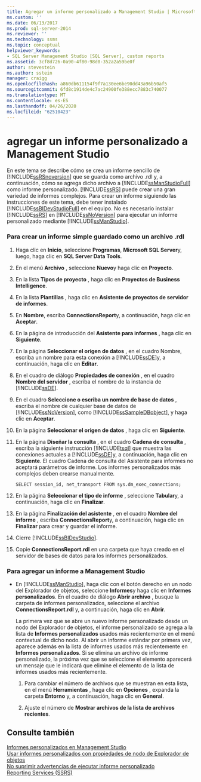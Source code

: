 ```yaml
---
title: Agregar un informe personalizado a Management Studio | Microsoft Docs
ms.custom: ''
ms.date: 06/13/2017
ms.prod: sql-server-2014
ms.reviewer: ''
ms.technology: ssms
ms.topic: conceptual
helpviewer_keywords:
- SQL Server Management Studio [SQL Server], custom reports
ms.assetid: 3cf8d726-0a90-4f80-98d0-352a2a59be0f
author: stevestein
ms.author: sstein
manager: craigg
ms.openlocfilehash: a860db611154f9f7a130ee6be90dd43a96b50af5
ms.sourcegitcommit: 6fd8c1914de4c7ac24900fe388ecc7883c740077
ms.translationtype: MT
ms.contentlocale: es-ES
ms.lasthandoff: 04/26/2020
ms.locfileid: "62510423"
---
```

# <a name="add-a-custom-report-to-management-studio"></a>agregar un informe personalizado a Management Studio
  En este tema se describe cómo se crea un informe sencillo de [!INCLUDE[ssRSnoversion](../../includes/ssrsnoversion-md.md)] que se guarda como archivo .rdl y, a continuación, cómo se agrega dicho archivo a [!INCLUDE[ssManStudioFull](../../includes/ssmanstudiofull-md.md)] como informe personalizado. [!INCLUDE[ssRS](../../includes/ssrs.md)] puede crear una gran variedad de informes complejos. Para crear un informe siguiendo las instrucciones de este tema, debe tener instalado [!INCLUDE[ssBIDevStudioFull](../../includes/ssbidevstudiofull-md.md)] en el equipo. No es necesario instalar [!INCLUDE[ssRS](../../includes/ssrs.md)] en [!INCLUDE[ssNoVersion](../../includes/ssnoversion-md.md)] para ejecutar un informe personalizado mediante [!INCLUDE[ssManStudio](../../includes/ssmanstudio-md.md)].  
  
  
### <a name="to-create-a-simple-report-saved-as-an-rdl-file"></a>Para crear un informe simple guardado como un archivo .rdl  
  
1.  Haga clic en **Inicio**, seleccione **Programas**, **Microsoft SQL Server**y, luego, haga clic en **SQL Server Data Tools**.  
  
2.  En el menú **Archivo** , seleccione **Nuevo**y haga clic en **Proyecto**.  
  
3.  En la lista **Tipos de proyecto** , haga clic en **Proyectos de Business Intelligence**.  
  
4.  En la lista **Plantillas** , haga clic en **Asistente de proyectos de servidor de informes**.  
  
5.  En **Nombre**, escriba **ConnectionsReport**y, a continuación, haga clic en **Aceptar**.  
  
6.  En la página de introducción del **Asistente para informes** , haga clic en **Siguiente**.  
  
7.  En la página **Seleccionar el origen de datos** , en el cuadro Nombre, escriba un nombre para esta conexión a [!INCLUDE[ssDE](../../includes/ssde-md.md)]y, a continuación, haga clic en **Editar**.  
  
8.  En el cuadro de diálogo **Propiedades de conexión** , en el cuadro **Nombre del servidor** , escriba el nombre de la instancia de [!INCLUDE[ssDE](../../includes/ssde-md.md)].  
  
9. En el cuadro **Seleccione o escriba un nombre de base de datos** , escriba el nombre de cualquier base de datos de [!INCLUDE[ssNoVersion](../../includes/ssnoversion-md.md)], como [!INCLUDE[ssSampleDBobject](../../includes/sssampledbobject-md.md)], y haga clic en **Aceptar**.  
  
10. En la página **Seleccionar el origen de datos** , haga clic en **Siguiente**.  
  
11. En la página **Diseñar la consulta** , en el cuadro **Cadena de consulta** , escriba la siguiente instrucción [!INCLUDE[tsql](../../includes/tsql-md.md)] que muestra las conexiones actuales a [!INCLUDE[ssDE](../../includes/ssde-md.md)]y, a continuación, haga clic en **Siguiente**. El cuadro Cadena de consulta del Asistente para informes no aceptará parámetros de informe. Los informes personalizados más complejos deben crearse manualmente.  
  
     `SELECT session_id, net_transport FROM sys.dm_exec_connections;`  
  
12. En la página **Seleccionar el tipo de informe** , seleccione **Tabular**y, a continuación, haga clic en **Finalizar**.  
  
13. En la página **Finalización del asistente** , en el cuadro **Nombre del informe** , escriba **ConnectionsReport**y, a continuación, haga clic en **Finalizar** para crear y guardar el informe.  
  
14. Cierre [!INCLUDE[ssBIDevStudio](../../includes/ssbidevstudio-md.md)].  
  
15. Copie **ConnectionsReport.rdl** en una carpeta que haya creado en el servidor de bases de datos para los informes personalizados.  
  
### <a name="to-add-a-report-to-management-studio"></a>Para agregar un informe a Management Studio  
  
-   En [!INCLUDE[ssManStudio](../../includes/ssmanstudio-md.md)], haga clic con el botón derecho en un nodo del Explorador de objetos, seleccione **Informes**y haga clic en **Informes personalizados**. En el cuadro de diálogo **Abrir archivo** , busque la carpeta de informes personalizados, seleccione el archivo **ConnectionsReport.rdl** y, a continuación, haga clic en **Abrir**.  
  
     La primera vez que se abre un nuevo informe personalizado desde un nodo del Explorador de objetos, el informe personalizado se agrega a la lista de **Informes personalizados** usados más recientemente en el menú contextual de dicho nodo. Al abrir un informe estándar por primera vez, aparece además en la lista de informes usados más recientemente en **Informes personalizados**. Si se elimina un archivo de informe personalizado, la próxima vez que se seleccione el elemento aparecerá un mensaje que le indicará que elimine el elemento de la lista de informes usados más recientemente.  
  
    1.  Para cambiar el número de archivos que se muestran en esta lista, en el menú **Herramientas** , haga clic en **Opciones** , expanda la carpeta **Entorno** y, a continuación, haga clic en **General**.  
  
    2.  Ajuste el número de **Mostrar archivos de la lista de archivos recientes**.  
  
## <a name="see-also"></a>Consulte también  
 [Informes personalizados en Management Studio](custom-reports-in-management-studio.md)   
 [Usar informes personalizados con propiedades de nodo de Explorador de objetos](use-custom-reports-with-object-explorer-node-properties.md)   
 [No suprimir advertencias de ejecutar informe personalizado](unsuppress-run-custom-report-warnings.md)   
 [Reporting Services &#40;SSRS&#41;](../../reporting-services/create-deploy-and-manage-mobile-and-paginated-reports.md)  
  
  
